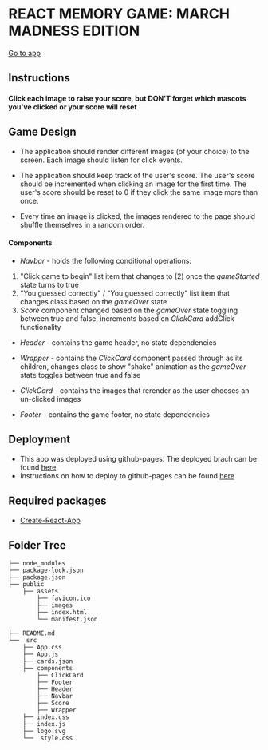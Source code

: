 # REACT MEMORY GAME: MARCH MADNESS EDITION

[Go to app](https://troynwynn.github.io/ReactMemoryGame/)

## Instructions
#### Click each image to raise your score, but DON'T forget which mascots you've clicked or your score will reset

## Game Design
* The application should render different images (of your choice) to the screen. Each image should listen for click events.

* The application should keep track of the user's score. The user's score should be incremented when clicking an image for the first time. The user's score should be reset to 0 if they click the same image more than once.

* Every time an image is clicked, the images rendered to the page should shuffle themselves in a random order.

#### Components

* *Navbar* - holds the following conditional operations:
 1. "Click game to begin" list item that changes to (2) once the *gameStarted* state turns to true
 2. "You guessed correctly" / "You guessed correctly" list item that changes class based on the *gameOver* state
 3. *Score* component changed based on the *gameOver* state toggling between true and false, increments based on *ClickCard* addClick functionality
 
 * *Header* - contains the game header, no state dependencies
 
 * *Wrapper* - contains the *ClickCard* component passed through as its children, changes class to show "shake" animation as the *gameOver* state toggles between true and false
 
 * *ClickCard* - contains the images that rerender as the user chooses an un-clicked images
 
  * *Footer* - contains the game footer, no state dependencies

## Deployment
* This app was deployed using github-pages. The deployed brach can be found [here](https://github.com/troynwynn/ReactMemoryGame/tree/gh-pages). 
* Instructions on how to deploy to github-pages can be found [here](https://github.com/gitname/react-gh-pages)

## Required packages
* [Create-React-App](https://reactjs.org/docs/create-a-new-react-app.html)

## Folder Tree

```
├── node_modules
├── package-lock.json
├── package.json
├── public
    ├── assets
        ├── favicon.ico
        ├── images
        ├── index.html
        └── manifest.json

├── README.md
└──  src
    ├── App.css
    ├── App.js
    ├── cards.json
    ├── components
        ├── ClickCard
        ├── Footer
        ├── Header
        ├── Navbar
        ├── Score
        ├── Wrapper
    ├── index.css
    ├── index.js
    ├── logo.svg
    └──  style.css


```
